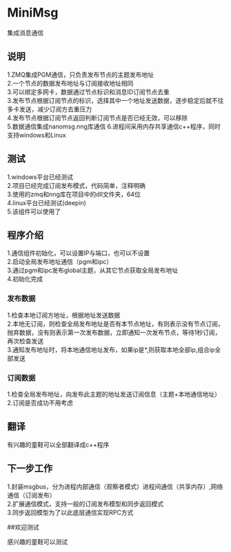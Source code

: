 # MiniMsg
集成消息通信
## 说明
1.ZMQ集成PGM通信，只负责发布节点的主题发布地址  
2.一个节点的数据发布地址与订阅接收地址相同  
3.可以绑定多网卡，数据通过节点标识和消息ID订阅节点去重  
3.发布节点根据订阅节点的标识，选择其中一个地址发送数据，逐步稳定后就不往多卡发送，减少订阅方去重压力   
4.发布节点根据订阅节点返回判断订阅节点是否已经无效，可以移除  
5.数据通信集成nanomsg.nng库通信 
6.进程间采用内存共享通信c++程序，同时支持windows和Linux  
 

## 测试 
1.windows平台已经测试  
2.项目已经完成订阅发布模式，代码简单，注释明确    
3.使用的zmq和nng库在项目中的dll文件夹，64位  
4.linux平台已经测试(deepin)  
5.该组件可以使用了  

## 程序介绍 
1.通信组件初始化，可以设置IP与端口，也可以不设置  
2.启动全局发布地址通信（pgm和ipc）  
3.通过pgm和ipc发布global主题，从其它节点获取全局发布地址  
4.初始化完成  

### 发布数据
1.检查本地订阅方地址，根据地址发送数据  
2.本地无订阅，则检查全局发布地址是否有本节点地址，有则表示没有节点订阅，抛弃数据，没有则表示第一次发布数据，立即通知一次发布节点，等待1秒订阅，再次检查发送    
3.通知发布地址时，将本地通信地址发布，如果ip是*,则获取本地全部ip,组合ip全部发送  

### 订阅数据
1.检查全局发布地址，向发布此主题的地址发送订阅信息（主题+本地通信地址） 
2.订阅是否成功不用考虑  

## 翻译
有兴趣的童鞋可以全部翻译成c++程序  

## 下一步工作
1.封装msgbus，分为进程内部通信（观察者模式）进程间通信（共享内存）,网络通信（订阅发布）  
2.扩展通信模式，支持一般的订阅发布模型和同步返回模式  
3.同步返回模型为了以此底层通信实现RPC方式  

##欢迎测试

感兴趣的童鞋可以测试  

